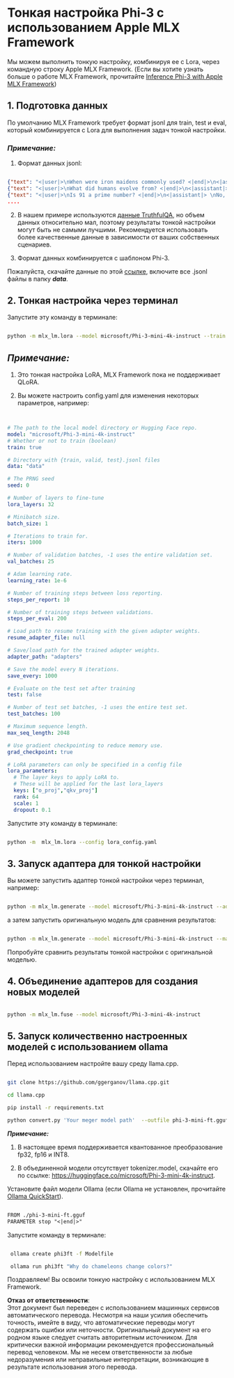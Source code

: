 # **Тонкая настройка Phi-3 с использованием Apple MLX Framework**

Мы можем выполнить тонкую настройку, комбинируя ее с Lora, через командную строку Apple MLX Framework. (Если вы хотите узнать больше о работе MLX Framework, прочитайте [Inference Phi-3 with Apple MLX Framework](../03.FineTuning/03.Inference/MLX_Inference.md))


## **1. Подготовка данных**

По умолчанию MLX Framework требует формат jsonl для train, test и eval, который комбинируется с Lora для выполнения задач тонкой настройки.


### ***Примечание:***

1. Формат данных jsonl:


```json

{"text": "<|user|>\nWhen were iron maidens commonly used? <|end|>\n<|assistant|> \nIron maidens were never commonly used <|end|>"}
{"text": "<|user|>\nWhat did humans evolve from? <|end|>\n<|assistant|> \nHumans and apes evolved from a common ancestor <|end|>"}
{"text": "<|user|>\nIs 91 a prime number? <|end|>\n<|assistant|> \nNo, 91 is not a prime number <|end|>"}
....

```

2. В нашем примере используются [данные TruthfulQA](https://github.com/sylinrl/TruthfulQA/blob/main/TruthfulQA.csv), но объем данных относительно мал, поэтому результаты тонкой настройки могут быть не самыми лучшими. Рекомендуется использовать более качественные данные в зависимости от ваших собственных сценариев.

3. Формат данных комбинируется с шаблоном Phi-3.

Пожалуйста, скачайте данные по этой [ссылке](../../../../code/04.Finetuning/mlx), включите все .jsonl файлы в папку ***data***.


## **2. Тонкая настройка через терминал**

Запустите эту команду в терминале:


```bash

python -m mlx_lm.lora --model microsoft/Phi-3-mini-4k-instruct --train --data ./data --iters 1000 

```


## ***Примечание:***

1. Это тонкая настройка LoRA, MLX Framework пока не поддерживает QLoRA.

2. Вы можете настроить config.yaml для изменения некоторых параметров, например:


```yaml


# The path to the local model directory or Hugging Face repo.
model: "microsoft/Phi-3-mini-4k-instruct"
# Whether or not to train (boolean)
train: true

# Directory with {train, valid, test}.jsonl files
data: "data"

# The PRNG seed
seed: 0

# Number of layers to fine-tune
lora_layers: 32

# Minibatch size.
batch_size: 1

# Iterations to train for.
iters: 1000

# Number of validation batches, -1 uses the entire validation set.
val_batches: 25

# Adam learning rate.
learning_rate: 1e-6

# Number of training steps between loss reporting.
steps_per_report: 10

# Number of training steps between validations.
steps_per_eval: 200

# Load path to resume training with the given adapter weights.
resume_adapter_file: null

# Save/load path for the trained adapter weights.
adapter_path: "adapters"

# Save the model every N iterations.
save_every: 1000

# Evaluate on the test set after training
test: false

# Number of test set batches, -1 uses the entire test set.
test_batches: 100

# Maximum sequence length.
max_seq_length: 2048

# Use gradient checkpointing to reduce memory use.
grad_checkpoint: true

# LoRA parameters can only be specified in a config file
lora_parameters:
  # The layer keys to apply LoRA to.
  # These will be applied for the last lora_layers
  keys: ["o_proj","qkv_proj"]
  rank: 64
  scale: 1
  dropout: 0.1


```

Запустите эту команду в терминале:


```bash

python -m  mlx_lm.lora --config lora_config.yaml

```


## **3. Запуск адаптера для тонкой настройки**

Вы можете запустить адаптер тонкой настройки через терминал, например:


```bash

python -m mlx_lm.generate --model microsoft/Phi-3-mini-4k-instruct --adapter-path ./adapters --max-token 2048 --prompt "Why do chameleons change colors? " --eos-token "<|end|>"    

```

а затем запустить оригинальную модель для сравнения результатов:


```bash

python -m mlx_lm.generate --model microsoft/Phi-3-mini-4k-instruct --max-token 2048 --prompt "Why do chameleons change colors? " --eos-token "<|end|>"    

```

Попробуйте сравнить результаты тонкой настройки с оригинальной моделью.


## **4. Объединение адаптеров для создания новых моделей**


```bash

python -m mlx_lm.fuse --model microsoft/Phi-3-mini-4k-instruct

```


## **5. Запуск количественно настроенных моделей с использованием ollama**

Перед использованием настройте вашу среду llama.cpp.


```bash

git clone https://github.com/ggerganov/llama.cpp.git

cd llama.cpp

pip install -r requirements.txt

python convert.py 'Your meger model path'  --outfile phi-3-mini-ft.gguf --outtype f16 

```

***Примечание:*** 

1. В настоящее время поддерживается квантованное преобразование fp32, fp16 и INT8.

2. В объединенной модели отсутствует tokenizer.model, скачайте его по ссылке: https://huggingface.co/microsoft/Phi-3-mini-4k-instruct.

Установите файл модели Ollama (если Ollama не установлен, прочитайте [Ollama QuickStart](https://ollama.com/)).


```txt

FROM ./phi-3-mini-ft.gguf
PARAMETER stop "<|end|>"

```

Запустите команду в терминале:


```bash

 ollama create phi3ft -f Modelfile 

 ollama run phi3ft "Why do chameleons change colors?" 

```

Поздравляем! Вы освоили тонкую настройку с использованием MLX Framework.

**Отказ от ответственности**:  
Этот документ был переведен с использованием машинных сервисов автоматического перевода. Несмотря на наши усилия обеспечить точность, имейте в виду, что автоматические переводы могут содержать ошибки или неточности. Оригинальный документ на его родном языке следует считать авторитетным источником. Для критически важной информации рекомендуется профессиональный перевод человеком. Мы не несем ответственности за любые недоразумения или неправильные интерпретации, возникающие в результате использования этого перевода.